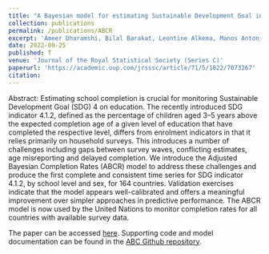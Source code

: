 ```yaml
---
title: "A Bayesian model for estimating Sustainable Development Goal indicator 4.1.2: School completion rates"
collection: publications
permalink: /publications/ABCR
excerpt: 'Ameer Dharamshi, Bilal Barakat, Leontine Alkema, Manos Antoninis'
date: 2022-09-25
published: T
venue: 'Journal of the Royal Statistical Society (Series C)'
paperurl: 'https://academic.oup.com/jrsssc/article/71/5/1822/7073267'
citation: 
---
```


Abstract:
Estimating school completion is crucial for monitoring Sustainable Development Goal (SDG) 4 on education. The recently introduced SDG indicator 4.1.2, defined as the percentage of children aged 3–5 years above the expected completion age of a given level of education that have completed the respective level, differs from enrolment indicators in that it relies primarily on household surveys. This introduces a number of challenges including gaps between survey waves, conflicting estimates, age misreporting and delayed completion. We introduce the Adjusted Bayesian Completion Rates (ABCR) model to address these challenges and produce the first complete and consistent time series for SDG indicator 4.1.2, by school level and sex, for 164 countries. Validation exercises indicate that the model appears well-calibrated and offers a meaningful improvement over simpler approaches in predictive performance. The ABCR model is now used by the United Nations to monitor completion rates for all countries with available survey data. 

The paper can be accessed [here](https://rss.onlinelibrary.wiley.com/doi/10.1111/rssc.12595). Supporting code and model documentation can be found in the [ABC Github repository](https://github.com/AmeerD/ABC).
